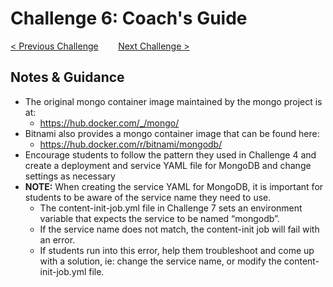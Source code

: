 # Challenge 6: Coach's Guide

[< Previous Challenge](./05-scaling.md)&nbsp;&nbsp;&nbsp;&nbsp;&nbsp;&nbsp;&nbsp;&nbsp;[Next Challenge >](./07-updaterollback.md)

## Notes & Guidance

- The original mongo container image maintained by the mongo project is at:
	- https://hub.docker.com/_/mongo/
- Bitnami also provides a mongo container image that can be found here:
	- https://hub.docker.com/r/bitnami/mongodb/
- Encourage students to follow the pattern they used in Challenge 4 and create a deployment and service YAML file for MongoDB and change settings as necessary
- **NOTE:** When creating the service YAML for MongoDB, it is important for students to be aware of the service name they need to use.  
    - The content-init-job.yml file in Challenge 7 sets an environment variable that expects the service to be named “mongodb”.   
    - If the service name does not match, the content-init job will fail with an error.  
    - If students run into this error, help them troubleshoot and come up with a solution, ie: change the service name, or modify the content-init-job.yml file. 

